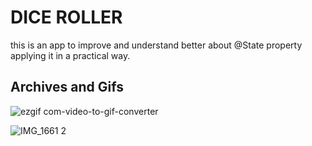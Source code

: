 # DICE ROLLER

this is an app to improve
and understand better about @State property
applying it in a practical way.

## Archives and Gifs

![ezgif com-video-to-gif-converter](https://github.com/user-attachments/assets/5675a0d9-cde7-44b2-b0e5-917a2f9e863a)

![IMG_1661 2](https://github.com/user-attachments/assets/de574789-4a92-49a9-a8cb-f51ab39caa82=x50)
